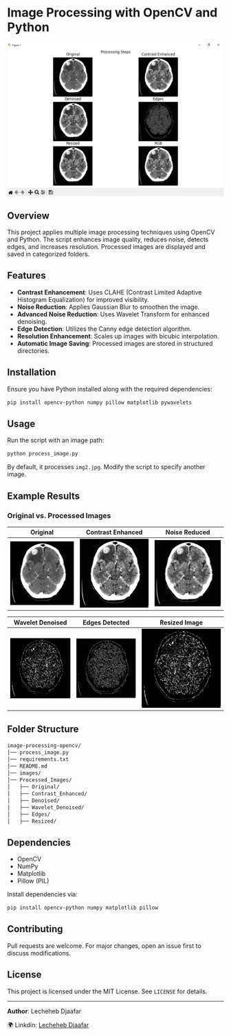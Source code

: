 # Image Processing with OpenCV and Python

![Processing Steps](Processed_Images/processing_steps.png)

## Overview
This project applies multiple image processing techniques using OpenCV and Python. The script enhances image quality, reduces noise, detects edges, and increases resolution. Processed images are displayed and saved in categorized folders.

## Features
- **Contrast Enhancement**: Uses CLAHE (Contrast Limited Adaptive Histogram Equalization) for improved visibility.
- **Noise Reduction**: Applies Gaussian Blur to smoothen the image.
- **Advanced Noise Reduction**: Uses Wavelet Transform for enhanced denoising.
- **Edge Detection**: Utilizes the Canny edge detection algorithm.
- **Resolution Enhancement**: Scales up images with bicubic interpolation.
- **Automatic Image Saving**: Processed images are stored in structured directories.

## Installation
Ensure you have Python installed along with the required dependencies:
```sh
pip install opencv-python numpy pillow matplotlib pywavelets
```

## Usage
Run the script with an image path:
```sh
python process_image.py
```
By default, it processes `img2.jpg`. Modify the script to specify another image.

## Example Results
### Original vs. Processed Images
| Original | Contrast Enhanced | Noise Reduced |
|----------|------------------|--------------|
| ![Original](Processed_Images/Original/Original.jpg) | ![Enhanced](Processed_Images/Contrast_Enhanced/Contrast_Enhanced.jpg) | ![Denoised](Processed_Images/Denoised/Denoised.jpg) |

| Wavelet Denoised | Edges Detected | Resized Image |
|-----------------|---------------|--------------|
| ![Wavelet Denoised](Processed_Images/Wavelet_Denoised/Wavelet_Denoised.jpg) | ![Edges](Processed_Images/Edges/Edges.jpg) | ![Resized](Processed_Images/Resized/Resized.jpg) |

## Folder Structure
```
image-processing-opencv/
│── process_image.py
│── requirements.txt
│── README.md
│── images/
│── Processed_Images/
│   ├── Original/
│   ├── Contrast_Enhanced/
│   ├── Denoised/
│   ├── Wavelet_Denoised/
│   ├── Edges/
│   ├── Resized/
```
## Dependencies
- OpenCV
- NumPy
- Matplotlib
- Pillow (PIL)

Install dependencies via:
```sh
pip install opencv-python numpy matplotlib pillow
```

## Contributing
Pull requests are welcome. For major changes, open an issue first to discuss modifications.

## License
This project is licensed under the MIT License. See `LICENSE` for details.

---
**Author**: Lecheheb Djaafar 

🌍 Linkdin: [Lecheheb Djaafar](https://www.linkedin.com/in/lecheheb-djaafar-226594348/)

